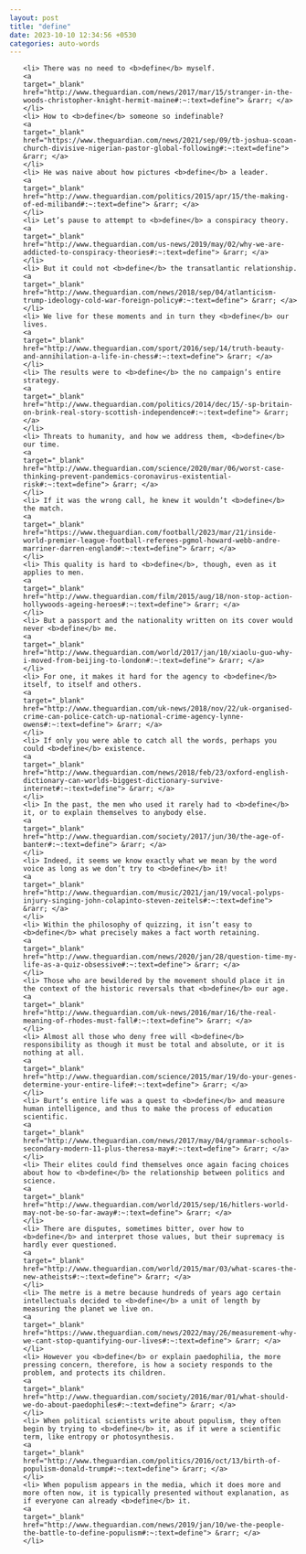 ```yaml
---
layout: post
title: "define"
date: 2023-10-10 12:34:56 +0530
categories: auto-words
---
```

<ol>

    <li> There was no need to <b>define</b> myself.
    <a 
    target="_blank" 
    href="http://www.theguardian.com/news/2017/mar/15/stranger-in-the-woods-christopher-knight-hermit-maine#:~:text=define"> &rarr; </a>
    </li>
    <li> How to <b>define</b> someone so indefinable?
    <a 
    target="_blank" 
    href="https://www.theguardian.com/news/2021/sep/09/tb-joshua-scoan-church-divisive-nigerian-pastor-global-following#:~:text=define"> &rarr; </a>
    </li>
    <li> He was naive about how pictures <b>define</b> a leader.
    <a 
    target="_blank" 
    href="http://www.theguardian.com/politics/2015/apr/15/the-making-of-ed-miliband#:~:text=define"> &rarr; </a>
    </li>
    <li> Let’s pause to attempt to <b>define</b> a conspiracy theory.
    <a 
    target="_blank" 
    href="http://www.theguardian.com/us-news/2019/may/02/why-we-are-addicted-to-conspiracy-theories#:~:text=define"> &rarr; </a>
    </li>
    <li> But it could not <b>define</b> the transatlantic relationship.
    <a 
    target="_blank" 
    href="http://www.theguardian.com/news/2018/sep/04/atlanticism-trump-ideology-cold-war-foreign-policy#:~:text=define"> &rarr; </a>
    </li>
    <li> We live for these moments and in turn they <b>define</b> our lives.
    <a 
    target="_blank" 
    href="http://www.theguardian.com/sport/2016/sep/14/truth-beauty-and-annihilation-a-life-in-chess#:~:text=define"> &rarr; </a>
    </li>
    <li> The results were to <b>define</b> the no campaign’s entire strategy.
    <a 
    target="_blank" 
    href="http://www.theguardian.com/politics/2014/dec/15/-sp-britain-on-brink-real-story-scottish-independence#:~:text=define"> &rarr; </a>
    </li>
    <li> Threats to humanity, and how we address them, <b>define</b> our time.
    <a 
    target="_blank" 
    href="http://www.theguardian.com/science/2020/mar/06/worst-case-thinking-prevent-pandemics-coronavirus-existential-risk#:~:text=define"> &rarr; </a>
    </li>
    <li> If it was the wrong call, he knew it wouldn’t <b>define</b> the match.
    <a 
    target="_blank" 
    href="https://www.theguardian.com/football/2023/mar/21/inside-world-premier-league-football-referees-pgmol-howard-webb-andre-marriner-darren-england#:~:text=define"> &rarr; </a>
    </li>
    <li> This quality is hard to <b>define</b>, though, even as it applies to men.
    <a 
    target="_blank" 
    href="http://www.theguardian.com/film/2015/aug/18/non-stop-action-hollywoods-ageing-heroes#:~:text=define"> &rarr; </a>
    </li>
    <li> But a passport and the nationality written on its cover would never <b>define</b> me.
    <a 
    target="_blank" 
    href="http://www.theguardian.com/world/2017/jan/10/xiaolu-guo-why-i-moved-from-beijing-to-london#:~:text=define"> &rarr; </a>
    </li>
    <li> For one, it makes it hard for the agency to <b>define</b> itself, to itself and others.
    <a 
    target="_blank" 
    href="http://www.theguardian.com/uk-news/2018/nov/22/uk-organised-crime-can-police-catch-up-national-crime-agency-lynne-owens#:~:text=define"> &rarr; </a>
    </li>
    <li> If only you were able to catch all the words, perhaps you could <b>define</b> existence.
    <a 
    target="_blank" 
    href="http://www.theguardian.com/news/2018/feb/23/oxford-english-dictionary-can-worlds-biggest-dictionary-survive-internet#:~:text=define"> &rarr; </a>
    </li>
    <li> In the past, the men who used it rarely had to <b>define</b> it, or to explain themselves to anybody else.
    <a 
    target="_blank" 
    href="http://www.theguardian.com/society/2017/jun/30/the-age-of-banter#:~:text=define"> &rarr; </a>
    </li>
    <li> Indeed, it seems we know exactly what we mean by the word voice as long as we don’t try to <b>define</b> it!
    <a 
    target="_blank" 
    href="http://www.theguardian.com/music/2021/jan/19/vocal-polyps-injury-singing-john-colapinto-steven-zeitels#:~:text=define"> &rarr; </a>
    </li>
    <li> Within the philosophy of quizzing, it isn’t easy to <b>define</b> what precisely makes a fact worth retaining.
    <a 
    target="_blank" 
    href="http://www.theguardian.com/news/2020/jan/28/question-time-my-life-as-a-quiz-obsessive#:~:text=define"> &rarr; </a>
    </li>
    <li> Those who are bewildered by the movement should place it in the context of the historic reversals that <b>define</b> our age.
    <a 
    target="_blank" 
    href="http://www.theguardian.com/uk-news/2016/mar/16/the-real-meaning-of-rhodes-must-fall#:~:text=define"> &rarr; </a>
    </li>
    <li> Almost all those who deny free will <b>define</b> responsibility as though it must be total and absolute, or it is nothing at all.
    <a 
    target="_blank" 
    href="http://www.theguardian.com/science/2015/mar/19/do-your-genes-determine-your-entire-life#:~:text=define"> &rarr; </a>
    </li>
    <li> Burt’s entire life was a quest to <b>define</b> and measure human intelligence, and thus to make the process of education scientific.
    <a 
    target="_blank" 
    href="http://www.theguardian.com/news/2017/may/04/grammar-schools-secondary-modern-11-plus-theresa-may#:~:text=define"> &rarr; </a>
    </li>
    <li> Their elites could find themselves once again facing choices about how to <b>define</b> the relationship between politics and science.
    <a 
    target="_blank" 
    href="http://www.theguardian.com/world/2015/sep/16/hitlers-world-may-not-be-so-far-away#:~:text=define"> &rarr; </a>
    </li>
    <li> There are disputes, sometimes bitter, over how to <b>define</b> and interpret those values, but their supremacy is hardly ever questioned.
    <a 
    target="_blank" 
    href="http://www.theguardian.com/world/2015/mar/03/what-scares-the-new-atheists#:~:text=define"> &rarr; </a>
    </li>
    <li> The metre is a metre because hundreds of years ago certain intellectuals decided to <b>define</b> a unit of length by measuring the planet we live on.
    <a 
    target="_blank" 
    href="https://www.theguardian.com/news/2022/may/26/measurement-why-we-cant-stop-quantifying-our-lives#:~:text=define"> &rarr; </a>
    </li>
    <li> However you <b>define</b> or explain paedophilia, the more pressing concern, therefore, is how a society responds to the problem, and protects its children.
    <a 
    target="_blank" 
    href="http://www.theguardian.com/society/2016/mar/01/what-should-we-do-about-paedophiles#:~:text=define"> &rarr; </a>
    </li>
    <li> When political scientists write about populism, they often begin by trying to <b>define</b> it, as if it were a scientific term, like entropy or photosynthesis.
    <a 
    target="_blank" 
    href="http://www.theguardian.com/politics/2016/oct/13/birth-of-populism-donald-trump#:~:text=define"> &rarr; </a>
    </li>
    <li> When populism appears in the media, which it does more and more often now, it is typically presented without explanation, as if everyone can already <b>define</b> it.
    <a 
    target="_blank" 
    href="http://www.theguardian.com/news/2019/jan/10/we-the-people-the-battle-to-define-populism#:~:text=define"> &rarr; </a>
    </li>
